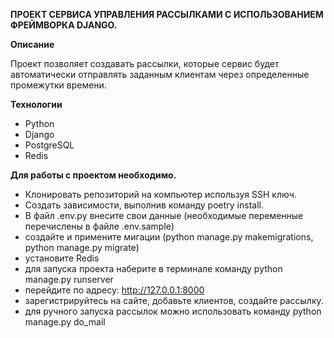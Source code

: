 **ПРОЕКТ СЕРВИСА УПРАВЛЕНИЯ РАССЫЛКАМИ С ИСПОЛЬЗОВАНИЕМ ФРЕЙМВОРКА DJANGO.**

**Описание**

Проект позволяет создавать рассылки, которые сервис будет автоматически отправлять заданным клиентам через определенные промежутки времени.

**Технологии**

- Python
- Django
- PostgreSQL
- Redis

**Для работы с проектом необходимо.**  
- Клонировать репозиторий на компьютер используя SSH ключ.
- Создать зависимости, выполнив команду poetry install.
- В файл .env.py внесите свои данные (необходимые переменные перечислены в файле .env.sample)
- создайте и примените мигации (python manage.py makemigrations, python manage.py migrate)
- установите Redis
- для запуска проекта наберите в терминале команду python manage.py runserver
- перейдите по адресу: http://127.0.0.1:8000
- зарегистрируйтесь на сайте, добавьте клиентов, создайте рассылку.
- для ручного запуска рассылок можно использовать команду python manage.py do_mail

